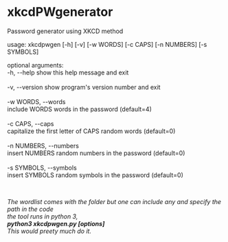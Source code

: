# xkcdPWgenerator
Password generator using XKCD method 


usage: xkcdpwgen [-h] [-v] [-w WORDS] [-c CAPS] [-n NUMBERS] [-s SYMBOLS]

optional arguments:<br>
  -h, --help            show this help message and exit <br>
  <br>
  -v, --version         show program's version number and exit <br>
  <br>
  -w WORDS, --words <br>
                        include WORDS words in the password (default=4)<br>
<br>
  -c CAPS, --caps <br>
                        capitalize the first letter of CAPS random words (default=0)<br>
<br>
  -n NUMBERS, --numbers<br>
                        insert NUMBERS random numbers in the password (default=0)<br>
<br>
  -s SYMBOLS, --symbols<br>
                        insert SYMBOLS random symbols in the password (default=0)<br>

<br>

<i>The wordlist comes with the folder but one can include any and specify the path in the code 
<br>
<i>the tool runs in python 3,<br> 
  <b>python3 xkcdpwgen.py [options]</b><br>
  <i> This would preety much do it.  
